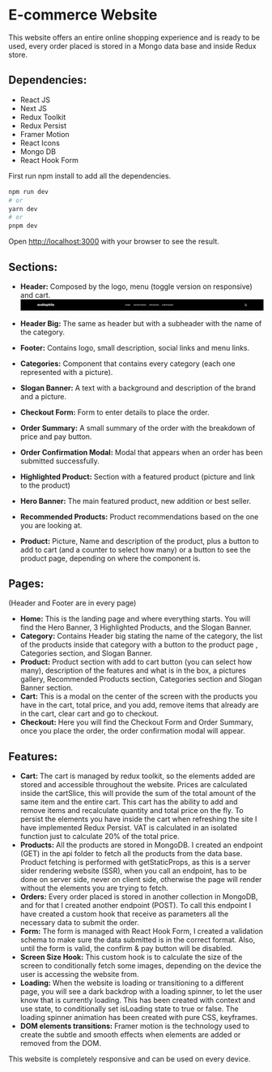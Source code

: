 # **E-commerce Website**

This website offers an entire online shopping experience and is ready to be used, every order placed is stored in a Mongo data base and inside Redux store.

## **Dependencies:**

- React JS
- Next JS
- Redux Toolkit
- Redux Persist
- Framer Motion
- React Icons
- Mongo DB
- React Hook Form

First run npm install to add all the dependencies.

```bash
npm run dev
# or
yarn dev
# or
pnpm dev
```

Open [http://localhost:3000](http://localhost:3000) with your browser to see the result.

## **Sections:**

- **Header:** Composed by the logo, menu (toggle version on responsive) and cart.
  ![](./screenshots/header.png)

- **Header Big:** The same as header but with a subheader with the name of the category.
- **Footer:** Contains logo, small description, social links and menu links.
- **Categories:** Component that contains every category (each one represented with a picture).
- **Slogan Banner:** A text with a background and description of the brand and a picture.
- **Checkout Form:** Form to enter details to place the order.
- **Order Summary:** A small summary of the order with the breakdown of price and pay button.
- **Order Confirmation Modal:** Modal that appears when an order has been submitted successfully.
- **Highlighted Product:** Section with a featured product (picture and link to the product)
- **Hero Banner:** The main featured product, new addition or best seller.
- **Recommended Products:** Product recommendations based on the one you are looking at.
- **Product:** Picture, Name and description of the product, plus a button to add to cart (and a counter to select how many) or a button to see the product page, depending on where the component is.

## **Pages:**

(Header and Footer are in every page)

- **Home:** This is the landing page and where everything starts. You will find the Hero Banner, 3 Highlighted Products, and the Slogan Banner.
- **Category:** Contains Header big stating the name of the category, the list of the products inside that category with a button to the product page , Categories section, and Slogan Banner.
- **Product:** Product section with add to cart button (you can select how many), description of the features and what is in the box, a pictures gallery, Recommended Products section, Categories section and Slogan Banner section.
- **Cart:** This is a modal on the center of the screen with the products you have in the cart, total price, and you add, remove items that already are in the cart, clear cart and go to checkout.
- **Checkout:** Here you will find the Checkout Form and Order Summary, once you place the order, the order confirmation modal will appear.

## Features:

- **Cart:** The cart is managed by redux toolkit, so the elements added are stored and accessible throughout the website. Prices are calculated inside the cartSlice, this will provide the sum of the total amount of the same item and the entire cart. This cart has the ability to add and remove items and recalculate quantity and total price on the fly. To persist the elements you have inside the cart when refreshing the site I have implemented Redux Persist. VAT is calculated in an isolated function just to calculate 20% of the total price.
- **Products:** All the products are stored in MongoDB. I created an endpoint (GET) in the api folder to fetch all the products from the data base. Product fetching is performed with getStaticProps, as this is a server sider rendering website (SSR), when you call an endpoint, has to be done on server side, never on client side, otherwise the page will render without the elements you are trying to fetch.
- **Orders:** Every order placed is stored in another collection in MongoDB, and for that I created another endpoint (POST). To call this endpoint I have created a custom hook that receive as parameters all the necessary data to submit the order.
- **Form:** The form is managed with React Hook Form, I created a validation schema to make sure the data submitted is in the correct format. Also, until the form is valid, the confirm & pay button will be disabled.
- **Screen Size Hook:** This custom hook is to calculate the size of the screen to conditionally fetch some images, depending on the device the user is accessing the website from.
- **Loading:** When the website is loading or transitioning to a different page, you will see a dark backdrop with a loading spinner, to let the user know that is currently loading. This has been created with context and use state, to conditionally set isLoading state to true or false. The loading spinner animation has been created with pure CSS, keyframes.
- **DOM elements transitions:** Framer motion is the technology used to create the subtle and smooth effects when elements are added or removed from the DOM.

This website is completely responsive and can be used on every device.
